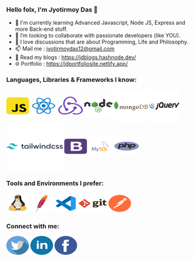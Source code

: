 ### Hello folx, I'm Jyotirmoy Das <JD>👋

- 🌱 I'm currently learning Advanced Javascript, Node JS, Express and more Back-end stuff. 
- 👯 I’m looking to collaborate with passionate developers (like YOU).
- 💬 I love discussions that are about Programming, Life and Philosophy.  
- 📫 Mail me : jyotirmoydas12@gmail.com
- &#128214; Read my blogs : https://jdblogs.hashnode.dev/
- &#127760; Portfolio : https://jdportfoliosite.netlify.app/

<!-- Languages -->
<h3 align="left">Languages, Libraries & Frameworks I know:</h3>
<p align="left">
<img align="center" src="https://github.com/jdx-code/dev-assets/blob/main/svgAssets/techs/javascript-svgrepo-com.svg" alt="javascript" height="45" width="60" />
<img align="center" src="https://github.com/jdx-code/dev-assets/blob/main/svgAssets/techs/reactts-svgrepo-com.svg" alt="react" height="55" width="70" />
<img align="center" src="https://github.com/jdx-code/dev-assets/blob/main/svgAssets/techs/redux-svgrepo-com.svg" alt="redux" height="50" width="65" />
<img align="center" src="https://github.com/jdx-code/dev-assets/blob/main/svgAssets/techs/nodejs-svgrepo-com(2).svg" alt="node" height="60" width="75" />
<img align="center" src="https://github.com/jdx-code/dev-assets/blob/main/svgAssets/techs/mongodb-svgrepo-com.svg" alt="mongo" height="85" width="90" /> 
<img align="center" src="https://github.com/jdx-code/dev-assets/blob/main/svgAssets/techs/jquery-svgrepo-com.svg" alt="jquery" height="85" width="80" />  
<img align="center" src="https://github.com/jdx-code/dev-assets/blob/main/svgAssets/techs/tailwindcss-svgrepo-com.svg" alt="tailwind" height="130" width="150" />
<img align="center" src="https://github.com/jdx-code/dev-assets/blob/main/svgAssets/techs/bootstrap-svgrepo-com.svg" alt="bootstrap" height="40" width="60" />
<img align="center" src="https://github.com/jdx-code/dev-assets/blob/main/svgAssets/techs/mysql-logo-svgrepo-com.svg" alt="mysql" height="55" width="65" />
<img align="center" src="https://github.com/jdx-code/dev-assets/blob/main/svgAssets/techs/php-1-logo-svgrepo-com.svg" alt="php" height="45" width="65" />   
</p>

<!--  Tools -->
<h3 align="left">Tools and Environments I prefer:</h3>
<p align="left">
<img align="center" src="https://github.com/jdx-code/dev-assets/blob/main/svgAssets/techs/linux-tux-svgrepo-com.svg" alt="linux" height="45" width="60" />
<img align="center" src="https://github.com/jdx-code/dev-assets/blob/main/svgAssets/techs/apache-svgrepo-com.svg" alt="apache" height="45" width="60" /> 
<img align="center" src="https://github.com/jdx-code/dev-assets/blob/main/svgAssets/techs/vscode-svgrepo-com.svg" alt="vscode" height="45" width="60" />
<img align="center" src="https://github.com/jdx-code/dev-assets/blob/main/svgAssets/techs/git-svgrepo-com.svg" alt="git" height="55" width="75" />
<img align="center" src="https://github.com/jdx-code/dev-assets/blob/main/svgAssets/techs/postman-icon-svgrepo-com.svg" alt="postman" height="45" width="60" />   
</p>

<!-- Social Icons -->
<h3 align="left">Connect with me:</h3>
<p align="left">
<a href="https://twitter.com/jdx_code" target="blank"><img align="center" src="https://github.com/jdx-code/dev-assets/blob/main/svgAssets/socials/twitter-svgrepo-com.svg" alt="twitter" height="50" width="60" /></a>
<a href="https://www.linkedin.com/in/jdx-code/" target="blank"><img align="center" src="https://github.com/jdx-code/dev-assets/blob/main/svgAssets/socials/linkedin-svgrepo-com.svg" alt="linkedin" height="50" width="60" /></a>
<a href="https://www.facebook.com/jdxcode99/" target="blank"><img align="center" src="https://github.com/jdx-code/dev-assets/blob/main/svgAssets/socials/facebook-svgrepo-com.svg" alt="facebook" height="50" width="60" /></a>  
</p>
